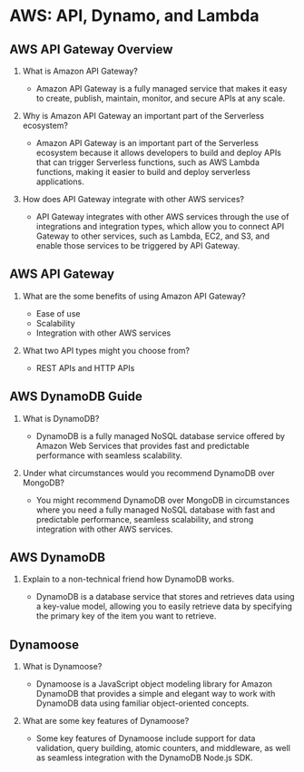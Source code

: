 # AWS: API, Dynamo, and Lambda

## AWS API Gateway Overview

1. What is Amazon API Gateway?

   - Amazon API Gateway is a fully managed service that makes it easy to create, publish, maintain, monitor, and secure APIs at any scale.

2. Why is Amazon API Gateway an important part of the Serverless ecosystem?

   - Amazon API Gateway is an important part of the Serverless ecosystem because it allows developers to build and deploy APIs that can trigger Serverless functions, such as AWS Lambda functions, making it easier to build and deploy serverless applications.

3. How does API Gateway integrate with other AWS services?

   - API Gateway integrates with other AWS services through the use of integrations and integration types, which allow you to connect API Gateway to other services, such as Lambda, EC2, and S3, and enable those services to be triggered by API Gateway.

## AWS API Gateway

1. What are the some benefits of using Amazon API Gateway?

   - Ease of use
   - Scalability
   - Integration with other AWS services

2. What two API types might you choose from?

   - REST APIs and HTTP APIs

## AWS DynamoDB Guide

1. What is DynamoDB?

   - DynamoDB is a fully managed NoSQL database service offered by Amazon Web Services that provides fast and predictable performance with seamless scalability.

2. Under what circumstances would you recommend DynamoDB over MongoDB?

   - You might recommend DynamoDB over MongoDB in circumstances where you need a fully managed NoSQL database with fast and predictable performance, seamless scalability, and strong integration with other AWS services.

## AWS DynamoDB

1. Explain to a non-technical friend how DynamoDB works.

   - DynamoDB is a database service that stores and retrieves data using a key-value model, allowing you to easily retrieve data by specifying the primary key of the item you want to retrieve.

## Dynamoose

1. What is Dynamoose?

   - Dynamoose is a JavaScript object modeling library for Amazon DynamoDB that provides a simple and elegant way to work with DynamoDB data using familiar object-oriented concepts.

2. What are some key features of Dynamoose?

   - Some key features of Dynamoose include support for data validation, query building, atomic counters, and middleware, as well as seamless integration with the DynamoDB Node.js SDK.
